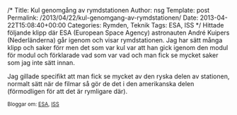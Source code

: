 /*
 Title: Kul genomgång av rymdstationen
 Author: nsg
 Template: post
 Permalink: /2013/04/22/kul-genomgang-av-rymdstationen/
 Date: 2013-04-22T15:08:40+00:00
 Categories: Rymden, Teknik
 Tags: ESA, ISS
*/
Hittade följande klipp där ESA (European Space Agency) astronauten André Kuipers (Nederländerna) går igenom och visar rymdstationen. Jag har sätt många klipp och saker förr men det som var kul var att han gick igenom den modul för modul och förklarade vad som var vad och man fick se mycket saker som jag inte sätt innan.



Jag gillade specifikt att man fick se mycket av den ryska delen av stationen, normalt sätt när de filmar så gör de det i den amerikanska delen (förmodligen för att det är rymligare där).

<small> <p class='technorati-tags'>
  Bloggar om: <a class='technorati-link' href='http://bloggar.se/om/ESA' rel='tag' target='_self'>ESA</a>, <a class='technorati-link' href='http://bloggar.se/om/ISS' rel='tag' target='_self'>ISS</a>
</p></small>